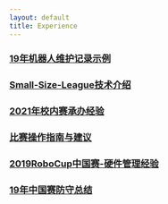 ```yaml
---
layout: default 
title: Experience
---
```

### [19年机器人维护记录示例](Experience19年机器人维护记录示例)
### [Small-Size-League技术介绍](ExperienceSmall-Size-League技术介绍)
### [2021年校内赛承办经验](Experience2021年校内赛承办经验)
### [比赛操作指南与建议](Experience比赛操作指南与建议)
### [2019RoboCup中国赛-硬件管理经验](Experience2019RoboCup中国赛-硬件管理经验)
### [19年中国赛防守总结](Experience19年中国赛防守总结)
